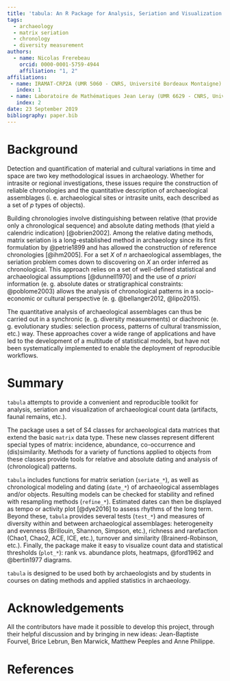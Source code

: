 ```yaml
---
title: 'tabula: An R Package for Analysis, Seriation and Visualization of Archaeological Count Data'
tags:
  - archaeology
  - matrix seriation
  - chronology
  - diversity measurement
authors:
  - name: Nicolas Frerebeau
    orcid: 0000-0001-5759-4944
    affiliation: "1, 2"
affiliations:
 - name: IRAMAT-CRP2A (UMR 5060 - CNRS, Université Bordeaux Montaigne)
   index: 1
 - name: Laboratoire de Mathématiques Jean Leray (UMR 6629 - CNRS, Université de Nantes)
   index: 2
date: 23 September 2019
bibliography: paper.bib
---
```


# Background
Detection and quantification of material and cultural variations in time and space are two key methodological issues in archaeology. Whether for intrasite or regional investigations, these issues require the construction of reliable chronologies and the quantitative description of archaeological assemblages (i. e. archaeological sites or intrasite units, each described as a set of $p$ types of objects).

Building chronologies involve distinguishing between relative (that provide only a chronological sequence) and absolute dating methods (that yield a calendric indication) [@obrien2002]. Among the relative dating methods, matrix seriation is a long-established method in archaeology since its first formulation by @petrie1899 and has allowed the construction of reference chronologies [@ihm2005]. For a set $X$ of $n$ archaeological assemblages, the seriation problem comes down to discovering on $X$ an order inferred as chronological. This approach relies on a set of well-defined statistical and archaeological assumptions [@dunnell1970] and the use of *a priori* information (e. g. absolute dates or stratigraphical constraints: @poblome2003) allows the analysis of chronological patterns in a socio-economic or cultural perspective (e. g. @bellanger2012, @lipo2015).

The quantitative analysis of archaeological assemblages can thus be carried out in a synchronic (e. g. diversity measurements) or diachronic (e. g. evolutionary studies: selection process, patterns of cultural transmission, etc.) way. These approaches cover a wide range of applications and have led to the development of a multitude of statistical models, but have not been systematically implemented to enable the deployment of reproducible workflows.

# Summary
`tabula` attempts to provide a convenient and reproducible toolkit for analysis, seriation and visualization of archaeological count data (artifacts, faunal remains, etc.).

The package uses a set of S4 classes for archaeological data matrices that extend the basic `matrix` data type. These new classes represent different special types of matrix: incidence, abundance, co-occurrence and (dis)similarity. Methods for a variety of functions applied to objects from these classes provide tools for relative and absolute dating and analysis of (chronological) patterns.

`tabula` includes functions for matrix seriation (`seriate_*`), as well as chronological modeling and dating (`date_*`) of archaeological assemblages and/or objects. Resulting models can be checked for stability and refined with resampling methods (`refine_*`). Estimated dates can then be displayed as tempo or activity plot [@dye2016] to assess rhythms of the long term. Beyond these, `tabula` provides several tests (`test_*`) and measures of diversity within and between archaeological assemblages: heterogeneity and evenness (Brillouin, Shannon, Simpson, etc.), richness and rarefaction (Chao1, Chao2, ACE, ICE, etc.), turnover and similarity (Brainerd-Robinson, etc.). Finally, the package make it easy to visualize count data and statistical thresholds (`plot_*`): rank vs. abundance plots, heatmaps, @ford1962 and @bertin1977 diagrams.

`tabula` is designed to be used both by archaeologists and by students in courses on dating methods and applied statistics in archaeology.

# Acknowledgements
All the contributors have made it possible to develop this project, through their helpful discussion and by bringing in new ideas: Jean-Baptiste Fourvel, Brice Lebrun, Ben Marwick, Matthew Peeples and Anne Philippe.

# References
